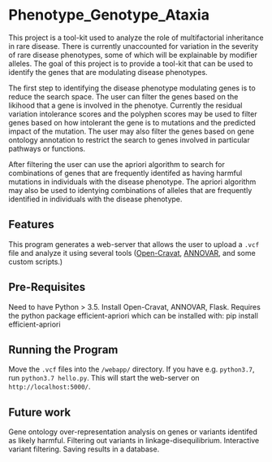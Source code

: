 # Phenotype_Genotype_Ataxia

This project is a tool-kit used to analyze the role of multifactorial inheritance  in rare disease. There is currently unaccounted for variation in the severity of rare disease phenotypes, some of which will be explainable by modifier alleles. The goal of this project is to provide a tool-kit that can be used to identify the genes that are modulating disease phenotypes.

The first step to identifying the disease phenotype modulating genes is to reduce the search space. The user can filter the genes based on the likihood that a gene is involved in the phenotye. Currently the residual variation intolerance scores and the polyphen scores may be used to filter genes based on how intolerant the gene is to mutations and the predicted impact of the mutation. The user may also filter the genes based on gene ontology annotation to restrict the search to genes involved in particular pathways or functions. 

After filtering the user can use the apriori algorithm to search for combinations of genes that are frequently identifed as having harmful mutations in individuals with the disease phenotype. The apriori algorithm may also be used to identying combinations of alleles that are frequently identified in individuals with the disease phenotype. 

## Features
This program generates a web-server that allows the user to upload a `.vcf` file and analyze it using several tools ([Open-Cravat](https://github.com/KarchinLab/open-cravat/wiki), [ANNOVAR](http://annovar.openbioinformatics.org/en/latest/), and some custom scripts.)
## Pre-Requisites
Need to have Python > 3.5.
Install Open-Cravat, ANNOVAR, Flask.
Requires the python package efficient-apriori which can be installed with: pip install efficient-apriori

## Running the Program
Move the `.vcf` files into the `/webapp/` directory.
If you have e.g. `python3.7`, run `python3.7 hello.py`. This will start the web-server on `http://localhost:5000/`.


## Future work
Gene ontology over-representation analysis on genes or variants identifed as likely harmful.
Filtering out variants in linkage-disequilibrium.
Interactive variant filtering. 
Saving results in a database. 
